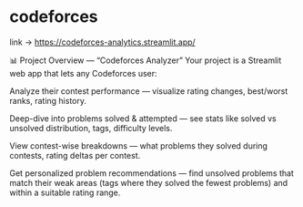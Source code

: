 # codeforces

link -> https://codeforces-analytics.streamlit.app/

📊 Project Overview — “Codeforces Analyzer”
Your project is a Streamlit web app that lets any Codeforces user:

Analyze their contest performance — visualize rating changes, best/worst ranks, rating history.

Deep-dive into problems solved & attempted — see stats like solved vs unsolved distribution, tags, difficulty levels.

View contest-wise breakdowns — what problems they solved during contests, rating deltas per contest.

Get personalized problem recommendations — find unsolved problems that match their weak areas (tags where they solved the fewest problems) and within a suitable rating range.


